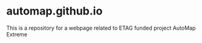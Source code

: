 # automap.github.io
This is a repository for a webpage related to ETAG funded project AutoMap Extreme 
